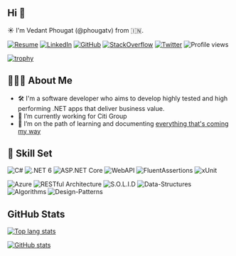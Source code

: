 ## Hi 👋
☀️ I'm Vedant Phougat (@phougatv) from 🇮🇳.

[![Resume](https://img.shields.io/badge/-Vedant%20Phougat%20CV-24292f?style=flat&logo=textpattern&logoColor=white)](https://1drv.ms/b/s!AoJ75YD10dARgp075jLQpVJHj98Ztg?e=9VrqP7)
[![LinkedIn](https://img.shields.io/badge/-phougatv-%230e76a8?style=flat&logo=linkedin&logoColor=white)](https://www.linkedin.com/in/phougatv/) 
[![GitHub](https://img.shields.io/badge/-phougatv-%2324292f?style=flat&logo=github)](https://github.com/phougatv) 
[![StackOverflow](https://img.shields.io/badge/-phougatv-2b2b2b?style=flat&logo=stackoverflow)](https://stackoverflow.com/users/3591973/phougatv) 
[![Twitter](https://img.shields.io/badge/-phougatv-00acee?style=flat&logo=twitter&logoColor=white)](https://twitter.com/phougatv)
![Profile views](https://komarev.com/ghpvc/?username=phougatv&color=brightgreen)

[![trophy](https://github-profile-trophy.vercel.app/?username=phougatv&theme=dark_dimmed&column=7&margin-w=15&margin-h=15)](https://github.com/phougatv/github-profile-trophy)

## 👨🏻‍💻 About Me
- 🛠️ I'm a software developer who aims to develop highly tested and high performing .NET apps that deliver business value.
- 🔭 I’m currently working for Citi Group
- 🌱 I’m on the path of learning and documenting [everything that's coming my way](https://github.com/phougatv/interview-preparation/wiki)

## 🧰 Skill Set
![C#](https://img.shields.io/badge/-C%23-1b1b1b?style=flat&logo=csharp&logoColor=brightgreen)
![.NET 6](https://img.shields.io/badge/-.NET%206-1b1b1b?style=flat&logo=dotnet&logoColor=blueviolet)
![ASP.NET Core](https://img.shields.io/badge/-ASP.NET%20Core-1b1b1b?style=flat&logo=dotnet&logoColor=blueviolet)
![WebAPI](https://img.shields.io/badge/-WebAPI-1b1b1b?style=flat&logo=dotnet&logoColor=blueviolet)
![FluentAssertions](https://img.shields.io/badge/-FluentAssertions-1b1b1b?style=flat&logo=dotnet&logoColor=blueviolet)
![xUnit](https://img.shields.io/badge/-xUnit-1b1b1b?style=flat&logo=dotnet&logoColor=blueviolet)

![Azure](https://img.shields.io/badge/-Azure-1b1b1b?style=flat&logo=microsoftazure&logoColor=blue)
![RESTful Architecture](https://img.shields.io/badge/-RESTful%20Architecture-1b1b1b?style=flat&logo=json&logoColor=white)
![S.O.L.I.D](https://img.shields.io/badge/-SOLID--Principles-1b1b1b?style=flat)
![Data-Structures](https://img.shields.io/badge/-Data--Structures-1b1b1b?style=flat)
![Algorithms](https://img.shields.io/badge/-Algorithms-1b1b1b?style=flat)
![Design-Patterns](https://img.shields.io/badge/-Design--Patterns-1b1b1b?style=flat)

## GitHub Stats
[![Top lang stats](https://github-readme-stats.vercel.app/api/top-langs/?username=phougatv&theme=github_dark)](https://github-readme-stats.vercel.app/api/top-langs/?username=phougatv&theme=github_dark)

[![GitHub stats](https://github-readme-stats.vercel.app/api?username=phougatv&show_icons=true&theme=github_dark&column=3&margin-w=15&margin-h=15)](https://github-readme-stats.vercel.app/api?username=phougatv&show_icons=true&theme=github_dark)

<!--
**phougatv/phougatv** is a ✨ _special_ ✨ repository because its `README.md` (this file) appears on your GitHub profile.

Here are some ideas to get you started:

- 🔭 I’m currently working on ...
- 🌱 I’m currently learning ...
- 👯 I’m looking to collaborate on ...
- 🤔 I’m looking for help with ...
- 💬 Ask me about ...
- 📫 How to reach me: ...
- 😄 Pronouns: ...
- ⚡ Fun fact: ...
-->
